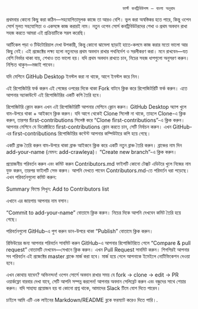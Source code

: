                                                 ফার্স্ট কনট্রিবিউশন্স — বাংলা অনুবাদ

প্রথমবার কোনো কিছু করা কঠিন—সহযোগিতামূলক কাজে তা আরও বেশি। ভুল করা অস্বস্তিকর হতে পারে, কিন্তু ওপেন সোর্স মূলত সহযোগিতা ও একসঙ্গে কাজ করারই নাম। নতুন ওপেন সোর্স কনট্রিবিউটরদের শেখা ও প্রথম অবদান রাখা সহজ করতে আমরা এই প্রক্রিয়াটিকে সরল করেছি।

আর্টিকেল পড়া ও টিউটোরিয়াল দেখা উপকারী, কিন্তু কোনো ঝামেলা ছাড়াই হাতে-কলমে কাজ করার মতো ভালো আর কিছু নেই। এই প্রজেক্টের লক্ষ্য হলো নতুনদের প্রথম অবদান রাখার পথনির্দেশ ও সরলীকরণ করা। মনে রাখবেন—যত বেশি নির্ভার থাকা যায়, শেখাও তত ভালো হয়। যদি প্রথম অবদান রাখতে চান, নিচের সহজ ধাপগুলো অনুসরণ করুন। নিশ্চিত থাকুন—মজাই পাবেন।

যদি মেশিনে GitHub Desktop ইনস্টল করা না থাকে, আগে ইনস্টল করে নিন।

এই রিপোজিটরি ফর্ক করুন
এই পেজের ওপরের দিকে থাকা Fork বাটনে ক্লিক করে রিপোজিটরিটি ফর্ক করুন। এতে আপনার অ্যাকাউন্টে এই রিপোজিটরির একটি কপি তৈরি হবে।

রিপোজিটরি ক্লোন করুন
এখন এই রিপোজিটরিটি আপনার মেশিনে ক্লোন করুন।
GitHub Desktop অ্যাপ খুলে বাম-উপরে থাকা + আইকনে ক্লিক করুন।
যদি আগে থেকেই Clone সিলেক্ট না থাকে, তাহলে Clone-এ ক্লিক করুন, তারপর first-contributions সিলেক্ট করে “Clone first-contributions”-এ ক্লিক করুন।
আপনার মেশিনে যে ডিরেক্টরিতে first-contributions ক্লোন করতে চান, সেটি নির্বাচন করুন।
এখন GitHub-এর first-contributions রিপোজিটরির কন্টেন্ট আপনার কম্পিউটারে কপি হয়ে গেছে।

একটি ব্রাঞ্চ তৈরি করুন
বাম-উপরে থাকা ব্রাঞ্চ আইকনে ক্লিক করে একটি নতুন ব্রাঞ্চ তৈরি করুন।
ব্রাঞ্চের নাম দিন add-your-name (যেমন: add-crawleya)।
“Create new branch”-এ ক্লিক করুন।

প্রয়োজনীয় পরিবর্তন করুন এবং কমিট করুন
Contributors.md ফাইলটি কোনো টেক্সট এডিটরে খুলে নিজের নাম যুক্ত করুন, তারপর ফাইলটি সেভ করুন।
আপনি দেখতে পাবেন Contributors.md-তে পরিবর্তন ধরা পড়েছে।
এখন পরিবর্তনগুলো কমিট করুন:

Summary ফিল্ডে লিখুন: Add <your-name> to Contributors list

এখানে <your-name> এর জায়গায় আপনার নাম বসান।

“Commit to add-your-name” বোতামে ক্লিক করুন।
নিচের দিকে আপনি দেখবেন কমিট তৈরি হয়ে গেছে।

পরিবর্তনগুলো GitHub-এ পুশ করুন
ডান-উপরে থাকা “Publish” বোতামে ক্লিক করুন।

রিভিউয়ের জন্য আপনার পরিবর্তন সাবমিট করুন
GitHub-এ আপনার রিপোজিটরিতে গেলে “Compare & pull request” বোতামটি দেখবেন—সেখানে ক্লিক করুন।
এখন Pull Request সাবমিট করুন।
শিগগিরই আপনার সব পরিবর্তন এই প্রজেক্টের master ব্রাঞ্চে মার্জ করা হবে। মার্জ হয়ে গেলে আপনাকে ইমেইলে নোটিফিকেশন দেওয়া হবে।

এখন কোথায় যাবেন?
অভিনন্দন! ওপেন সোর্সে অবদান রাখার সময় যে fork -> clone -> edit -> PR ওয়ার্কফ্লো বারবার দেখা যাবে, সেটি আপনি সম্পন্ন করলেন!
আপনার অবদান সেলিব্রেট করুন এবং বন্ধুদের সাথে শেয়ার করুন।
যদি সাহায্য প্রয়োজন হয় বা কোনো প্রশ্ন থাকে, আমাদের Slack টিমে যোগ দিতে পারেন।

চাইলে আমি এটি এক লাইনের Markdown/README ব্লকে ফরম্যাট করেও দিতে পারি।.
